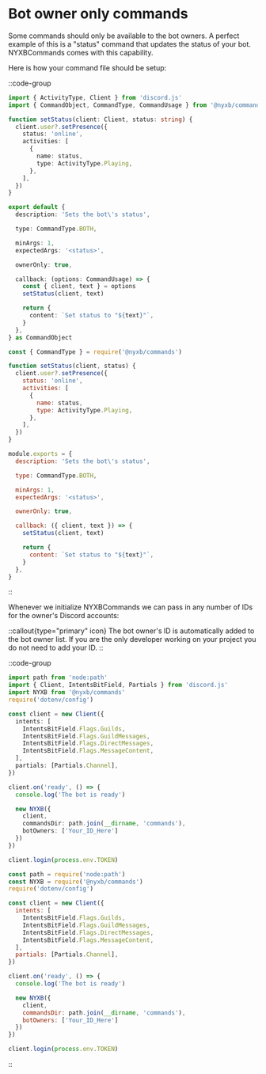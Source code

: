 # Bot owner only commands

Some commands should only be available to the bot owners. A perfect example of this is a "status" command that updates the status of your bot. NYXBCommands comes with this capability.

Here is how your command file should be setup:

::code-group
  ```ts [Typescript]
  import { ActivityType, Client } from 'discord.js'
  import { CommandObject, CommandType, CommandUsage } from '@nyxb/commands'
  
  function setStatus(client: Client, status: string) {
    client.user?.setPresence({
      status: 'online',
      activities: [
        {
          name: status,
          type: ActivityType.Playing,
        },
      ],
    })
  }

export default {
    description: 'Sets the bot\'s status',

    type: CommandType.BOTH,

    minArgs: 1,
    expectedArgs: '<status>',

    ownerOnly: true,

    callback: (options: CommandUsage) => {
      const { client, text } = options
      setStatus(client, text)
  
      return {
        content: `Set status to "${text}"`,
      }
    },
} as CommandObject
  ```
  ```js [Javascript]
  const { CommandType } = require('@nyxb/commands')
  
  function setStatus(client, status) {
    client.user?.setPresence({
      status: 'online',
      activities: [
        {
          name: status,
          type: ActivityType.Playing,
        },
      ],
    })
  }

module.exports = {
    description: 'Sets the bot\'s status',

    type: CommandType.BOTH,

    minArgs: 1,
    expectedArgs: '<status>',

    ownerOnly: true,

    callback: ({ client, text }) => {
      setStatus(client, text)
  
      return {
        content: `Set status to "${text}"`,
      }
    },
}
  ```
::

Whenever we initialize NYXBCommands we can pass in any number of IDs for the owner's Discord accounts:

::callout{type="primary" icon}
The bot owner's ID is automatically added to the bot owner list. If you are the only developer working on your project you do not need to add your ID.
::

::code-group
  ```ts [Typescript]
  import path from 'node:path'
  import { Client, IntentsBitField, Partials } from 'discord.js'
  import NYXB from '@nyxb/commands'
  require('dotenv/config')
  
  const client = new Client({
    intents: [
      IntentsBitField.Flags.Guilds,
      IntentsBitField.Flags.GuildMessages,
      IntentsBitField.Flags.DirectMessages,
      IntentsBitField.Flags.MessageContent,
    ],
    partials: [Partials.Channel],
})
  
  client.on('ready', () => {
    console.log('The bot is ready')
  
    new NYXB({
      client,
      commandsDir: path.join(__dirname, 'commands'),
      botOwners: ['Your_ID_Here']
    })
  })
  
  client.login(process.env.TOKEN)
  ```
  ```js [Javascript]
  const path = require('node:path')
  const NYXB = require('@nyxb/commands')
  require('dotenv/config')
  
  const client = new Client({
    intents: [
      IntentsBitField.Flags.Guilds,
      IntentsBitField.Flags.GuildMessages,
      IntentsBitField.Flags.DirectMessages,
      IntentsBitField.Flags.MessageContent,
    ],
    partials: [Partials.Channel],
})
  
  client.on('ready', () => {
    console.log('The bot is ready')
  
    new NYXB({
      client,
      commandsDir: path.join(__dirname, 'commands'),
      botOwners: ['Your_ID_Here']
    })
  })
  
  client.login(process.env.TOKEN)
  ```
::

